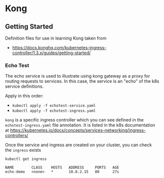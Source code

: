 # Kong

## Getting Started
Definition files for use in learning Kong taken from 
- https://docs.konghq.com/kubernetes-ingress-controller/1.3.x/guides/getting-started/

### Echo Test
The echo service is used to illustrate using kong gateway as a proxy for routing requests to services.
In this case, the service is an "echo" of the k8s service definitions.

Apply in this order:
- `kubectl apply -f echotest-service.yaml`
- `kubectl apply -f echotest-ingress.yaml`

`kong` is a specific ingress controller which you can see defined in the `echotest-ingress.yaml` file annotation.
It is listed in the k8s documentation at https://kubernetes.io/docs/concepts/services-networking/ingress-controllers/

Once the service and ingress are created on your cluster, you can check the `ingress` exists

`kubectl get ingress`
```
NAME        CLASS    HOSTS   ADDRESS     PORTS   AGE
echo-demo   <none>   *       10.0.2.15   80      27s
```